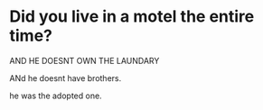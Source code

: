 # Did you live in a motel the entire time?

AND HE DOESNT OWN THE LAUNDARY

ANd he doesnt have brothers.

he was the adopted one.
